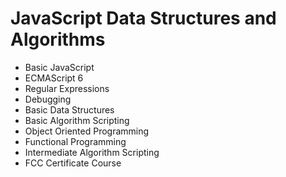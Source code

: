 # JavaScript Data Structures and Algorithms

- Basic JavaScript
- ECMAScript 6
- Regular Expressions
- Debugging
- Basic Data Structures
- Basic Algorithm Scripting
- Object Oriented Programming
- Functional Programming
- Intermediate Algorithm Scripting
- FCC Certificate Course
